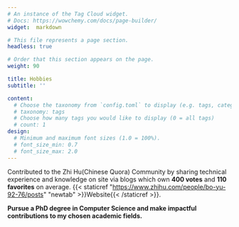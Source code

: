 ```yaml
---
# An instance of the Tag Cloud widget.
# Docs: https://wowchemy.com/docs/page-builder/
widget:  markdown

# This file represents a page section.
headless: true

# Order that this section appears on the page.
weight: 90

title: Hobbies
subtitle: ''

content:
  # Choose the taxonomy from `config.toml` to display (e.g. tags, categories)
  # taxonomy: tags
  # Choose how many tags you would like to display (0 = all tags)
  # count: 1
design:
  # Minimum and maximum font sizes (1.0 = 100%).
  # font_size_min: 0.7
  # font_size_max: 2.0
---
```


Contributed to the Zhi Hu(Chinese Quora) Community by sharing  technical experience and knowledge on site via blogs which own **400 votes** and  **110 favorites** on average. {{< staticref "https://www.zhihu.com/people/bo-yu-92-76/posts" "newtab" >}}Website{{< /staticref >}}.

**Pursue a PhD degree in Computer Science and make impactful contributions to my chosen academic fields.**

